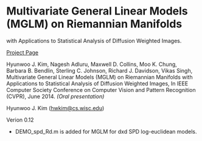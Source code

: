 # Multivariate General Linear Models (MGLM) on Riemannian Manifolds 
with Applications to Statistical Analysis of Diffusion Weighted Images.


[Project Page](http://pages.cs.wisc.edu/~hwkim/projects/riem-mglm/)

Hyunwoo J. Kim, Nagesh Adluru, Maxwell D. Collins, Moo K. Chung, Barbara B. Bendlin, Sterling C. Johnson, Richard J. Davidson, Vikas Singh, Multivariate General Linear Models (MGLM) on Riemannian Manifolds with Applications to Statistical Analysis of Diffusion Weighted Images, In IEEE Computer Society Conference on Computer Vision and Pattern Recognition (CVPR), June 2014. *(Oral presentation)*

Hyunwoo J. Kim (hwkim@cs.wisc.edu)

Verion 0.12

* DEMO_spd_Rd.m is added for MGLM for dxd SPD log-euclidean models.
